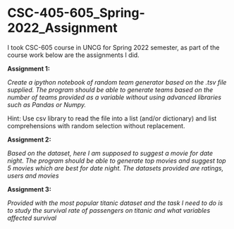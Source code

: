 # CSC-405-605_Spring-2022_Assignment

I took CSC-605 course in UNCG for Spring 2022 semester, as part of the course work below are the assignments I did.

**Assignment 1:** 

*Create a ipython notebook of random team generator based on the .tsv file supplied. 
The program should be able to generate teams based on the number of teams provided as a variable without using advanced libraries such as Pandas or Numpy.*

Hint: Use csv library to read the file into a list (and/or dictionary) and list comprehensions with random selection without replacement.

**Assignment 2:** 

*Based on the dataset, here I am supposed to suggest a movie for date night. 
The program should be able to generate top movies and suggest top 5 movies which are best for date night.
The datasets provided are ratings, users and movies*


**Assignment 3:** 

*Provided with the most popular titanic dataset and the task I need to do is to study the survival rate of passengers on titanic and what variables affected survival*
